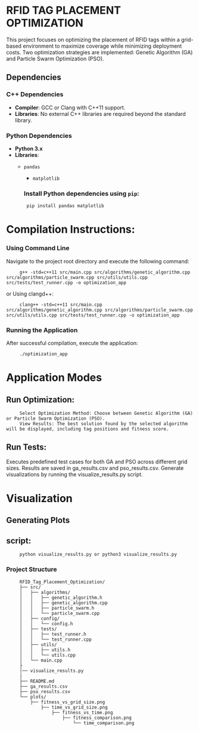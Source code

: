 
# RFID TAG PLACEMENT OPTIMIZATION

This project focuses on optimizing the placement of RFID tags within a grid-based environment to maximize coverage while minimizing deployment costs. Two optimization strategies are implemented: Genetic Algorithm (GA) and Particle Swarm Optimization (PSO).

## Dependencies

### C++ Dependencies

- **Compiler**: GCC or Clang with C++11 support.
- **Libraries**: No external C++ libraries are required beyond the standard library.

### Python Dependencies

- **Python 3.x**
- **Libraries**:
  - `pandas`
    - `matplotlib`

    ### Install Python dependencies using `pip`:

         pip install pandas matplotlib

# Compilation Instructions:

### Using Command Line
Navigate to the project root directory and execute the following command:

         g++ -std=c++11 src/main.cpp src/algorithms/genetic_algorithm.cpp src/algorithms/particle_swarm.cpp src/utils/utils.cpp src/tests/test_runner.cpp -o optimization_app

or Using clangd++:

         clang++ -std=c++11 src/main.cpp src/algorithms/genetic_algorithm.cpp src/algorithms/particle_swarm.cpp src/utils/utils.cpp src/tests/test_runner.cpp -o optimization_app


### Running the Application
After successful compilation, execute the application:

         ./optimization_app


# Application Modes
## Run Optimization:

         Select Optimization Method: Choose between Genetic Algorithm (GA) or Particle Swarm Optimization (PSO).
         View Results: The best solution found by the selected algorithm will be displayed, including tag positions and fitness score.

## Run Tests:

Executes predefined test cases for both GA and PSO across different grid sizes.
         Results are saved in ga_results.csv and pso_results.csv.
         Generate visualizations by running the visualize_results.py script.


# Visualization
## Generating Plots
## script:
         python visualize_results.py or python3 visualize_results.py



### Project Structure
         RFID_Tag_Placement_Optimization/
         ├── src/
         │   ├── algorithms/
         │   │   ├── genetic_algorithm.h
         │   │   ├── genetic_algorithm.cpp
         │   │   ├── particle_swarm.h
         │   │   └── particle_swarm.cpp
         │   ├── config/
         │   │   └── config.h
         │   ├── tests/
         │   │   ├── test_runner.h
         │   │   └── test_runner.cpp
         │   ├── utils/
         │   │   ├── utils.h
         │   │   └── utils.cpp
         │   └── main.cpp
         ├
         │── visualize_results.py
         |
         ├── README.md
         ├── ga_results.csv
         ├── pso_results.csv
         └── plots/
             ├── fitness_vs_grid_size.png
                 ├── time_vs_grid_size.png
                     ├── fitness_vs_time.png
                         ├── fitness_comparison.png
                             └── time_comparison.png





